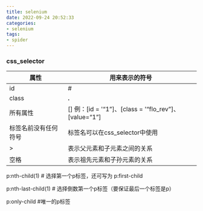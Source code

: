 ```yaml
---
title: selenium
date: 2022-09-24 20:52:33
categories:
- selenium
tags:
- spider
---
```


### css_selector

| 属性                 | 用来表示的符号                                        |
| -------------------- | ----------------------------------------------------- |
| id                   | #                                                     |
| class                | **.**                                                 |
| 所有属性             | [] 例：[id = '“1”]、[class = '“flo_rev”]、[value=“1”] |
| 标签名前没有任何符号 | 标签名可以在css_selector中使用                        |
| >                    | 表示父元素和子元素之间的关系                          |
| 空格                 | 表示祖先元素和子孙元素的关系                          |

p:nth-child(1)             # 选择第一个p标签，还可写为 p:first-child 

p:nth-last-child(1)             # 选择倒数第一个p标签（要保证最后一个标签是p） 

p:only-child        #唯一的p标签
